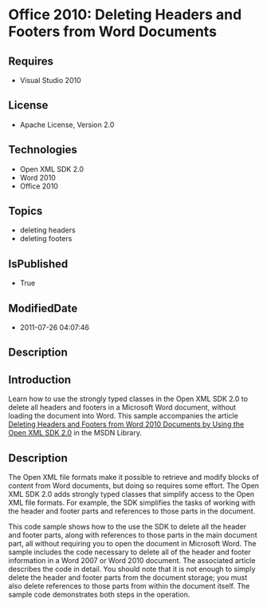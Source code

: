 # Office 2010: Deleting Headers and Footers from Word Documents
## Requires
* Visual Studio 2010
## License
* Apache License, Version 2.0
## Technologies
* Open XML SDK 2.0
* Word 2010
* Office 2010
## Topics
* deleting headers
* deleting footers
## IsPublished
* True
## ModifiedDate
* 2011-07-26 04:07:46
## Description

<h2><strong>Introduction</strong></h2>
<p>Learn how to use the strongly typed classes in the Open XML SDK 2.0 to delete all headers and footers in a Microsoft Word document, without loading the document into Word. This sample accompanies the article
<a href="http://msdn.microsoft.com/en-us/library/gg591269.aspx">Deleting Headers and Footers from Word 2010 Documents by Using the Open XML SDK 2.0</a> in the MSDN Library.</p>
<h2><strong>Description</strong></h2>
<p>The Open XML file formats make it possible to retrieve and modify blocks of content from Word documents, but doing so requires some effort. The Open XML SDK 2.0 adds strongly typed classes that simplify access to the Open XML file formats. For example, the
 SDK simplifies the tasks of working with the header and footer parts and references to those parts in the document.</p>
<p>This code sample shows how to the use the SDK to delete all the header and footer parts, along with references to those parts in the main document part, all without requiring you to open the document in Microsoft Word. The sample includes the code necessary
 to delete all of the header and footer information in a Word 2007 or Word 2010 document. The associated article describes the code in detail. You should note that it is not enough to simply delete the header and footer parts from the document storage; you
 must also delete references to those parts from within the document itself. The sample code demonstrates both steps in the operation.</p>
